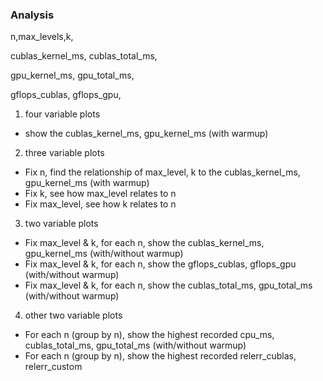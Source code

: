 ### Analysis



n,max_levels,k,

cublas_kernel_ms,
cublas_total_ms,

gpu_kernel_ms,
gpu_total_ms,

gflops_cublas,
gflops_gpu,

1. four variable plots
- show the cublas_kernel_ms, gpu_kernel_ms (with warmup)

2. three variable plots
- Fix n, find the relationship of max_level, k to the cublas_kernel_ms, gpu_kernel_ms (with warmup)
- Fix k, see how max_level relates to n
- Fix max_level, see how k relates to n

3. two variable plots
- Fix max_level & k, for each n, show the cublas_kernel_ms, gpu_kernel_ms (with/without warmup)
- Fix max_level & k, for each n, show the gflops_cublas, gflops_gpu (with/without warmup)
- Fix max_level & k, for each n, show the cublas_total_ms, gpu_total_ms (with/without warmup)

4. other two variable plots
- For each n (group by n), show the highest recorded cpu_ms, cublas_total_ms, gpu_total_ms (with/without warmup)
- For each n (group by n), show the highest recorded relerr_cublas, relerr_custom